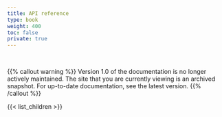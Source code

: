 ```yaml
---
title: API reference
type: book
weight: 400
toc: false
private: true
---
```


<br>

{{% callout warning %}}
Version 1.0 of the documentation is no longer actively maintained. The site that you are currently viewing is an archived snapshot. For up-to-date documentation, see the latest version.
{{% /callout %}}

{{< list_children >}}